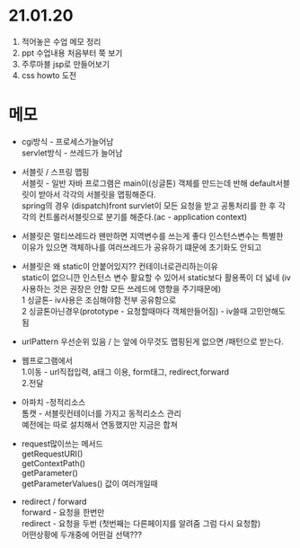 # 21.01.20

1. 적어놓은 수업 메모 정리
2. ppt 수업내용 처음부터 쭉 보기
3. 주루마블 jsp로 만들어보기
4. css howto 도전


# 메모

* cgi방식 - 프로세스가늘어남   
  servlet방식 - 쓰레드가 늘어남   


* 서블릿 / 스프링 맵핑   
서블릿 - 일반 자바 프로그램은 main이(싱글톤) 객체를 만드는데 반해 default서블릿이 받아서 각각의 서블릿을 맵핑해준다.   
spring의 경우 (dispatch)front survlet이 모든 요청을 받고 공통처리를 한 후 각각의 컨트롤러서블릿으로 분기를 해준다.(ac - application context)


* 서블릿은 멀티쓰레드라 왠만하면 지역변수를 쓰는게 좋다 인스턴스변수는 특별한 이유가 있으면 객체하나를 여러쓰레드가 공유하기 떄문에 초기화도 안되고   



* 서블릿은 왜 static이 안붙어있지?? 컨테이너로관리하는이유   
static이 없으니깐 인스턴스 변수 활요할 수 있어서 static보다 활용폭이 더 넓네 (iv사용하는 것은 권장은 안함 모든 쓰레드에 영향을 주기때문에)   
1 싱글톤- iv사용은 조심해야함 전부 공유함으로   
2 싱글톤아닌경우(prototype - 요청할때마다 객체만들어짐) - iv쓸때 고민안해도됨


* urlPattern 우선순위 있음 
/ 는 앞에 아무것도 맵핑된게 없으면 /패턴으로 받는다.   


* 웹프로그램에서    
1.이동 - url직접입력, a태그 이용, form태그, redirect,forward   
2.전달 


* 아파치 -정적리소스   
톰캣 - 서블릿컨테이너를 가지고 동적리소스 관리   
예전에는 따로 설치해서 연동했지만 지금은 합쳐   


* request많이쓰는 메서드   
getRequestURI()   
getContextPath()   
getParameter()   
getParameterValues() 값이 여러개일때   


* redirect / forward   
forward - 요청을 한번만    
redirect - 요청을 두번 (첫번째는 다른페이지를 알려줌 그럼 다시 요청함)   
어떤상황에 두개중에 어떤걸 선택???    


